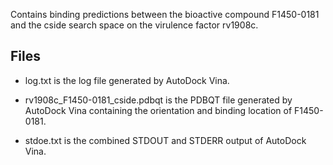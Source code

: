 Contains binding predictions between the bioactive compound F1450-0181 and the cside search space on the virulence factor rv1908c.

## Files

- log.txt is the log file generated by AutoDock Vina.

- rv1908c_F1450-0181_cside.pdbqt is the PDBQT file generated by AutoDock Vina containing the orientation and binding location of F1450-0181.

- stdoe.txt is the combined STDOUT and STDERR output of AutoDock Vina.

